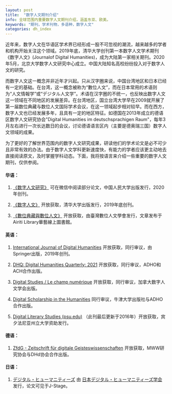 ```yaml
---
layout: post
title:  "数字人文期刊介绍"
info: 全球范围内重要数字人文期刊介绍，涵盖东亚、欧美。
keywords: "期刊，学术刊物，多语种，数字人文"
categories: dh_index
---
```


近年来，数字人文在华语区学术界已经形成一股不可忽视的潮流，越来越多的学者和机构开始关注这个领域。2019年底，清华大学创刊第一本数字人文学术期刊《数字人文》(Journalof Digital Humanities)，成为大陆第一家相关期刊。2020年5月，北京大学数字人文研究中心成立。中国大陆知名高校纷纷投入对于数字人文的研究。

而数字人文这一概念并非近年才兴起。只从汉字圈来说，中国台湾地区和日本已经有一定的基础。在台湾，这一概念被称为“數位人文”，而在日本常用的术语则为“人文情報学”或“デジタル人文学”。术语在汉字圈的不统一，也反映出数字人文这一领域在不同地区的发展差异。在台湾地区，国立台湾大学早在2009就开展了第一届数位典藏与数位人文国际学术会议，在这一领域起步相对较早。而在西方，数字人文也已经发展多年，且具有一定的地区特征。如德国在2013年成立的德语区数字人文研究协会"Digital Humanities im deutschsprachigen Raum"，每年3月左右进行一次长达数日的会议，讨论德语语言区内（主要是德奥瑞三国）数字人文领域的成果。

为了更好的了解世界范围内的数字人文研究成果，研读他们的学术论文是必不可少且非常有效的办法。由于数字人文学科更新速度快，有能力的学者应该更主动地去直接阅读原文，及时掌握学科动态。下面，我将按语言来介绍一些重要的数字人文期刊，仅供参阅。

    

#### 华语：

1. [《数字人文研究》](https://mp.weixin.qq.com/s?search_click_id=17951366263623906136-1645720438093-471738&__biz=MzIwNTk2ODYzMg==&mid=2247489019&idx=1&sn=c59db5d00bbf0e4536a94e068fe9d07c&chksm=9729906ca05e197a2e15eb26f113d0f9f4a8e4587cc9016640afeb00ae76330c21007e1b693f&scene=3&subscene=10000&clicktime=1645720438&enterid=1645720438&ascene=65&devicetype=pad-android-29&version=2800133d&nettype=WIFI&lang=en&exportkey=AZ81Tz2t%2F6AAu1VkYSYPmJE%3D&pass_ticket=aKVVaFp6iBdp05BFWeWa%2FYhiH6YLI00AHN07fILiw7No9HilpoxkyVNO99SKnDRF&wx_header=3) 可在微信中阅读部分论文，中国人民大学出版发行，2020年创刊。

2. [《数字人文》](https://www.dhlib.cn/site/works/dhjournal) 开放获取，清华大学出版发行，2019年底创刊。

3. [《數位典藏與數位人文》](https://www.airitilibrary.com/Publication/alPublicationJournal?PublicationID=P20180801001) 开放获取，由臺灣數位人文學會发行，文章发布于Airiti Library華藝線上圖書館。

    

#### 英语：

1. [International Journal of Digital Humanities](https://link.springer.com/journal/42803/) 开放获取，同行审议，由Springer出版，2019年创刊。

2. [DHQ: Digital Humanities Quarterly: 2021](http://www.digitalhumanities.org/dhq/) 开放获取，同行审议，ADHO和ACH合作出版。

3. [Digital Studies / Le champ numérique](https://www.digitalstudies.org/) 开放获取，同行审议，加拿大数字人文学会出版。

4. [Digital Scholarship in the Humanities](https://academic.oup.com/dsh) 同行审议，牛津大学出版社与ADHO合作出版。

5. [Digital Literary Studies (psu.edu)](https://journals.psu.edu/dls) （此刊最后更新于2016年）开放获取，宾夕法尼亚州立大学资助发行。

    

#### 德语：

1. [ZfdG - Zeitschrift für digitale Geisteswissenschaften](https://zfdg.de/) 开放获取，MWW研究协会与DHd协会合作出版。

    

#### 日语：

1. [デジタル・ヒューマニティーズ](https://www.jstage.jst.go.jp/browse/jadh/-char/ja) 由  [日本デジタル・ヒューマニティーズ学会](https://www.jadh.org/)发行，论文可见于J-Stage。

    

